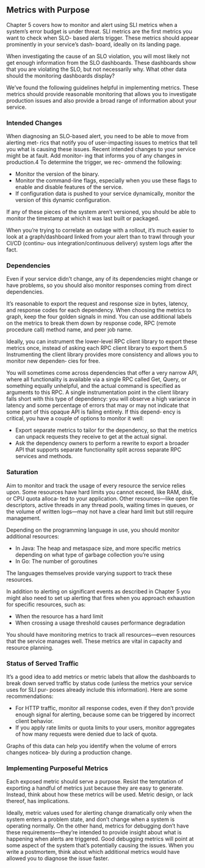 ## Metrics with Purpose

Chapter 5 covers how to monitor and alert using SLI metrics when a system’s error budget is under threat. SLI metrics are the first metrics you want to check when SLO- based alerts trigger. These metrics should appear prominently in your service’s dash‐ board, ideally on its landing page.

When investigating the cause of an SLO violation, you will most likely not get enough information from the SLO dashboards. These dashboards show that you are violating the SLO, but not necessarily why. What other data should the monitoring dashboards display?

We’ve found the following guidelines helpful in implementing metrics. These metrics should provide reasonable monitoring that allows you to investigate production issues and also provide a broad range of information about your service.

### Intended Changes

When diagnosing an SLO-based alert, you need to be able to move from alerting met‐ rics that notify you of user-impacting issues to metrics that tell you what is causing these issues. Recent intended changes to your service might be at fault. Add monitor‐ ing that informs you of any changes in production.4 To determine the trigger, we rec‐ ommend the following:

* Monitor the version of the binary.
* Monitor the command-line flags, especially when you use these flags to enable and disable features of the service.
* If configuration data is pushed to your service dynamically, monitor the version of this dynamic configuration.

If any of these pieces of the system aren’t versioned, you should be able to monitor the timestamp at which it was last built or packaged.

When you’re trying to correlate an outage with a rollout, it’s much easier to look at a graph/dashboard linked from your alert than to trawl through your CI/CD (continu‐ ous integration/continuous delivery) system logs after the fact.

### Dependencies

Even if your service didn’t change, any of its dependencies might change or have problems, so you should also monitor responses coming from direct dependencies.

It’s reasonable to export the request and response size in bytes, latency, and response codes for each dependency. When choosing the metrics to graph, keep the four golden signals in mind. You can use additional labels on the metrics to break them down by response code, RPC (remote procedure call) method name, and peer job name.

Ideally, you can instrument the lower-level RPC client library to export these metrics once, instead of asking each RPC client library to export them.5 Instrumenting the client library provides more consistency and allows you to monitor new dependen‐ cies for free.

You will sometimes come across dependencies that offer a very narrow API, where all functionality is available via a single RPC called Get, Query, or something equally unhelpful, and the actual command is specified as arguments to this RPC. A single instrumentation point in the client library falls short with this type of dependency: you will observe a high variance in latency and some percentage of errors that may or may not indicate that some part of this opaque API is failing entirely. If this depend‐ ency is critical, you have a couple of options to monitor it well:

* Export separate metrics to tailor for the dependency, so that the metrics can unpack requests they receive to get at the actual signal.
* Ask the dependency owners to perform a rewrite to export a broader API that supports separate functionality split across separate RPC services and methods.

### Saturation

Aim to monitor and track the usage of every resource the service relies upon. Some resources have hard limits you cannot exceed, like RAM, disk, or CPU quota alloca‐ ted to your application. Other resources—like open file descriptors, active threads in any thread pools, waiting times in queues, or the volume of written logs—may not have a clear hard limit but still require management.

Depending on the programming language in use, you should monitor additional resources:

* In Java: The heap and metaspace size, and more specific metrics depending on what type of garbage collection you’re using
* In Go: The number of goroutines

The languages themselves provide varying support to track these resources.

In addition to alerting on significant events as described in Chapter 5 you might also need to set up alerting that fires when you approach exhaustion for specific resources, such as:

* When the resource has a hard limit
* When crossing a usage threshold causes performance degradation

You should have monitoring metrics to track all resources—even resources that the service manages well. These metrics are vital in capacity and resource planning.

### Status of Served Traffic

It’s a good idea to add metrics or metric labels that allow the dashboards to break down served traffic by status code (unless the metrics your service uses for SLI pur‐ poses already include this information). Here are some recommendations:

* For HTTP traffic, monitor all response codes, even if they don’t provide enough signal for alerting, because some can be triggered by incorrect client behavior.
* If you apply rate limits or quota limits to your users, monitor aggregates of how many requests were denied due to lack of quota.

Graphs of this data can help you identify when the volume of errors changes noticea‐ bly during a production change.

### Implementing Purposeful Metrics

Each exposed metric should serve a purpose. Resist the temptation of exporting a handful of metrics just because they are easy to generate. Instead, think about how these metrics will be used. Metric design, or lack thereof, has implications.

Ideally, metric values used for alerting change dramatically only when the system enters a problem state, and don’t change when a system is operating normally. On the other hand, metrics for debugging don’t have these requirements—they’re intended to provide insight about what is happening when alerts are triggered. Good debugging metrics will point at some aspect of the system that’s potentially causing the issues. When you write a postmortem, think about which additional metrics would have allowed you to diagnose the issue faster.



